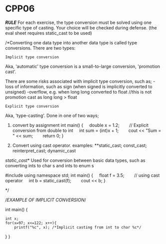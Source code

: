 # CPP06

***RULE*** For each exercise, the type conversion must be solved using one specific type of casting.
Your choice will be checked during defense. (the eval sheet requires static_cast to be used)


/*Converting one data type into another data type is called type conversions. There are two types:

    Implicit type conversion
Aka, 'automatic' type conversion is a small-to-large conversion, 'promotion cast'.

There are some risks associated with implicit type conversion, such as;
-loss of information, such as sign (when signed is implicitly converted to unsigned)
-overflow, e.g. when long long converted to float //this is not promotion cast as long long > float

	Explicit type conversion
Aka, 'type-casting'. Done in one of two ways;
1) convert by assignment
int main()
{
    double x = 1.2;
  
    // Explicit conversion from double to int
    int sum = (int)x + 1;
  
    cout << "Sum = " << sum;
  
    return 0;
}

2) Convert using cast operator. examples: **static_cast; const_cast; reinterpret_cast; dynamic_cast

*static_cast** Used for conversion between basic data types, such as converting ints to char s and ints to enum s

#include <iostream>
using namespace std;
int main()
{
    float f = 3.5;
  
    // using cast operator
    int b = static_cast<int>(f);
  
    cout << b;
}

*/

/*EXAMPLE OF IMPLICIT CONVERSION*/

int	main() {

	int x;
	for(x=97; x<=122; x++){
		printf("%c", x); /*Implicit casting from int to char %c*/
}
}